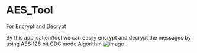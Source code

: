 # AES_Tool
For Encrypt and Decrypt

By this application/tool we can easily encrypt and decrypt the messages by using AES 128 bit CDC mode Algorithm 
![image](https://user-images.githubusercontent.com/64353172/135888683-1d0870e7-e81d-4840-9e1b-8bef021dce9b.png)

